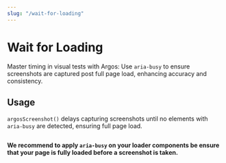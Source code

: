 ```yaml
---
slug: "/wait-for-loading"
---
```


# Wait for Loading

Master timing in visual tests with Argos: Use `aria-busy` to ensure screenshots are captured post full page load, enhancing accuracy and consistency.

## Usage

`argosScreenshot()` delays capturing screenshots until no elements with `aria-busy` are detected, ensuring full page load.

```jsx

```

**We recommend to apply `aria-busy` on your loader components be ensure that your page is fully loaded before a screenshot is taken.**
